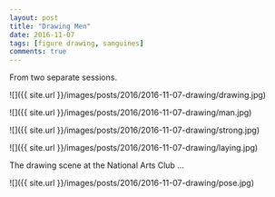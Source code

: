 ```yaml
---
layout: post
title: "Drawing Men"
date: 2016-11-07
tags: [figure drawing, sanguines]
comments: true
---
```

From two separate sessions.

![]({{ site.url }}/images/posts/2016/2016-11-07-drawing/drawing.jpg)

![]({{ site.url }}/images/posts/2016/2016-11-07-drawing/man.jpg)

![]({{ site.url }}/images/posts/2016/2016-11-07-drawing/strong.jpg)

![]({{ site.url }}/images/posts/2016/2016-11-07-drawing/laying.jpg)

The drawing scene at the National Arts Club ...

![]({{ site.url }}/images/posts/2016/2016-11-07-drawing/pose.jpg)
